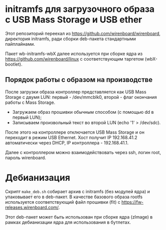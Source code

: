 initramfs для загрузочного образа с USB Mass Storage и USB ether
================================================================

Этот репозиторий переехал из https://github.com/wirenboard/wirenboard,
директория initramfs, ради сборки deb-пакета стандартными пайплайнами.

Пакет wb-initramfs-wbX далее используется при сборке ядра из
https://github.com/wirenboard/linux с соответствующим таргетом (wbX-bootlet).

Порядок работы с образом на производстве
----------------------------------------

После загрузки образа контроллер представляется как USB Mass Storage с
двумя LUN: первый - /dev/mmcblk0, второй - флаг окончания работы с Mass Storage.

 - Загружаем образ прошивки обычным способом (с помощью dd в первый LUN);
 - Записываем произвольный текст во второй LUN (echo '1' > /dev/sdc).

После этого на контроллере отключается USB Mass Storage и он переходит
в режим USB Ethernet. Хост получит IP 192.168.41.2 автоматически через DHCP,
IP контроллера - 192.168.41.1.

Далее с контроллером можно взаимодействовать через ssh, логин root, пароль wirenboard.


Дебианизация
============

Скрипт `make_deb.sh` собирает архив с initramfs (без модулей ядра) и упаковывает его
в deb-пакет. В качестве базового образа rootfs используется соответствующий
файл прошивки (fit) с https://fw-releases.wirenboard.com/.

Этот deb-пакет может быть использован при сборке ядра (zImage) в рамках дебианизации
ядра для использования в бутлетах.
